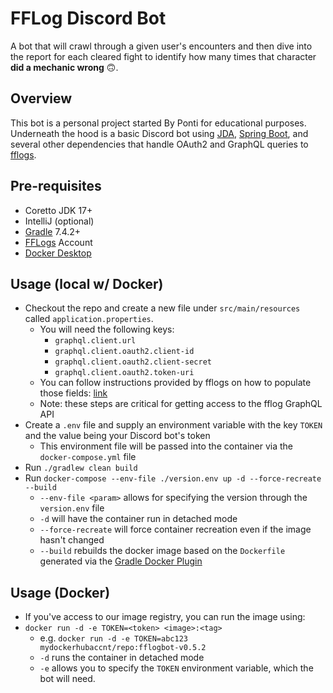 # FFLog Discord Bot
A bot that will crawl through a given user's encounters and then dive into the report for each cleared fight to identify
how many times that character **did a mechanic wrong** 🙃.

## Overview
This bot is a personal project started By Ponti for educational purposes. Underneath the hood is a basic Discord bot
using [JDA](https://github.com/DV8FromTheWorld/JDA), [Spring Boot](https://spring.io/projects/spring-boot), and several
other dependencies that handle OAuth2 and GraphQL queries to [fflogs](https://www.fflogs.com/).

## Pre-requisites
* Coretto JDK 17+
* IntelliJ (optional)
* [Gradle](https://gradle.org/install/) 7.4.2+
* [FFLogs](https://www.fflogs.com/) Account
* [Docker Desktop](https://www.docker.com/products/docker-desktop/)

## Usage (local w/ Docker)
* Checkout the repo and create a new file under `src/main/resources` called `application.properties`.
  * You will need the following keys:
    * `graphql.client.url`
    * `graphql.client.oauth2.client-id`
    * `graphql.client.oauth2.client-secret`
    * `graphql.client.oauth2.token-uri`
  * You can follow instructions provided by fflogs on how to populate those fields: [link](https://articles.fflogs.com/help/api-documentation)
  * Note: these steps are critical for getting access to the fflog GraphQL API
* Create a `.env` file and supply an environment variable with the key `TOKEN` and the value being your Discord bot's token
  * This environment file will be passed into the container via the `docker-compose.yml` file
* Run `./gradlew clean build`
* Run `docker-compose --env-file ./version.env up -d --force-recreate --build`
  * `--env-file <param>` allows for specifying the version through the `version.env` file
  * `-d` will have the container run in detached mode
  * `--force-recreate` will force container recreation even if the image hasn't changed
  * `--build` rebuilds the docker image based on the `Dockerfile` generated via the [Gradle Docker Plugin](https://github.com/bmuschko/gradle-docker-plugin)

## Usage (Docker)
* If you've access to our image registry, you can run the image using:
* `docker run -d -e TOKEN=<token> <image>:<tag>`
  * e.g. `docker run -d -e TOKEN=abc123 mydockerhubaccnt/repo:fflogbot-v0.5.2`
  * `-d` runs the container in detached mode
  * `-e` allows you to specify the `TOKEN` environment variable, which the bot will need.
